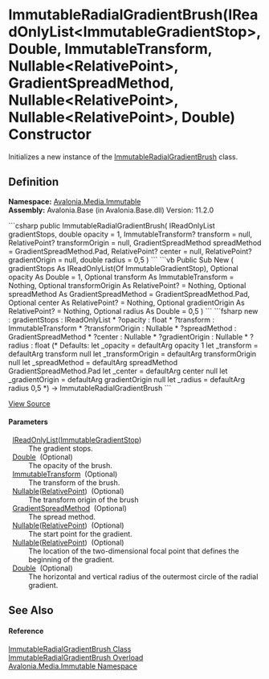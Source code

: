 # ImmutableRadialGradientBrush(IReadOnlyList&lt;ImmutableGradientStop&gt;, Double, ImmutableTransform, Nullable&lt;RelativePoint&gt;, GradientSpreadMethod, Nullable&lt;RelativePoint&gt;, Nullable&lt;RelativePoint&gt;, Double) Constructor


Initializes a new instance of the <a href="T_Avalonia_Media_Immutable_ImmutableRadialGradientBrush">ImmutableRadialGradientBrush</a> class.



## Definition
**Namespace:** <a href="N_Avalonia_Media_Immutable">Avalonia.Media.Immutable</a>  
**Assembly:** Avalonia.Base (in Avalonia.Base.dll) Version: 11.2.0

<Tabs groupId="api-code-preview">
<TabItem value="csharp" label="C#">
```csharp
public ImmutableRadialGradientBrush(
	IReadOnlyList<ImmutableGradientStop> gradientStops,
	double opacity = 1,
	ImmutableTransform? transform = null,
	RelativePoint? transformOrigin = null,
	GradientSpreadMethod spreadMethod = GradientSpreadMethod.Pad,
	RelativePoint? center = null,
	RelativePoint? gradientOrigin = null,
	double radius = 0,5
)
```
</TabItem>
<TabItem value="vb" label="VB">
```vb
Public Sub New ( 
	gradientStops As IReadOnlyList(Of ImmutableGradientStop),
	Optional opacity As Double = 1,
	Optional transform As ImmutableTransform = Nothing,
	Optional transformOrigin As RelativePoint? = Nothing,
	Optional spreadMethod As GradientSpreadMethod = GradientSpreadMethod.Pad,
	Optional center As RelativePoint? = Nothing,
	Optional gradientOrigin As RelativePoint? = Nothing,
	Optional radius As Double = 0,5
)
```
</TabItem>
<TabItem value="fsharp" label="F#">
```fsharp
new : 
        gradientStops : IReadOnlyList<ImmutableGradientStop> * 
        ?opacity : float * 
        ?transform : ImmutableTransform * 
        ?transformOrigin : Nullable<RelativePoint> * 
        ?spreadMethod : GradientSpreadMethod * 
        ?center : Nullable<RelativePoint> * 
        ?gradientOrigin : Nullable<RelativePoint> * 
        ?radius : float 
(* Defaults:
        let _opacity = defaultArg opacity 1
        let _transform = defaultArg transform null
        let _transformOrigin = defaultArg transformOrigin null
        let _spreadMethod = defaultArg spreadMethod GradientSpreadMethod.Pad
        let _center = defaultArg center null
        let _gradientOrigin = defaultArg gradientOrigin null
        let _radius = defaultArg radius 0,5
*)
-> ImmutableRadialGradientBrush
```
</TabItem>
</Tabs>



<a href="https://github.com/AvaloniaUI/Avalonia/tree/master/src/Avalonia.Base/Media/Immutable/ImmutableRadialGradientBrush.cs#L35" title="View the source code">View Source</a>



#### Parameters
<dl><dt>  <a href="https://learn.microsoft.com/dotnet/api/system.collections.generic.ireadonlylist-1" target="_blank" rel="noopener noreferrer">IReadOnlyList</a>(<a href="T_Avalonia_Media_Immutable_ImmutableGradientStop">ImmutableGradientStop</a>)</dt><dd>The gradient stops.</dd><dt>  <a href="https://learn.microsoft.com/dotnet/api/system.double" target="_blank" rel="noopener noreferrer">Double</a>  (Optional)</dt><dd>The opacity of the brush.</dd><dt>  <a href="T_Avalonia_Media_Immutable_ImmutableTransform">ImmutableTransform</a>  (Optional)</dt><dd>The transform of the brush.</dd><dt>  <a href="https://learn.microsoft.com/dotnet/api/system.nullable-1" target="_blank" rel="noopener noreferrer">Nullable</a>(<a href="T_Avalonia_RelativePoint">RelativePoint</a>)  (Optional)</dt><dd>The transform origin of the brush</dd><dt>  <a href="T_Avalonia_Media_GradientSpreadMethod">GradientSpreadMethod</a>  (Optional)</dt><dd>The spread method.</dd><dt>  <a href="https://learn.microsoft.com/dotnet/api/system.nullable-1" target="_blank" rel="noopener noreferrer">Nullable</a>(<a href="T_Avalonia_RelativePoint">RelativePoint</a>)  (Optional)</dt><dd>The start point for the gradient.</dd><dt>  <a href="https://learn.microsoft.com/dotnet/api/system.nullable-1" target="_blank" rel="noopener noreferrer">Nullable</a>(<a href="T_Avalonia_RelativePoint">RelativePoint</a>)  (Optional)</dt><dd>The location of the two-dimensional focal point that defines the beginning of the gradient.</dd><dt>  <a href="https://learn.microsoft.com/dotnet/api/system.double" target="_blank" rel="noopener noreferrer">Double</a>  (Optional)</dt><dd>The horizontal and vertical radius of the outermost circle of the radial gradient.</dd></dl>

## See Also


#### Reference
<a href="T_Avalonia_Media_Immutable_ImmutableRadialGradientBrush">ImmutableRadialGradientBrush Class</a>  
<a href="Overload_Avalonia_Media_Immutable_ImmutableRadialGradientBrush__ctor">ImmutableRadialGradientBrush Overload</a>  
<a href="N_Avalonia_Media_Immutable">Avalonia.Media.Immutable Namespace</a>  
